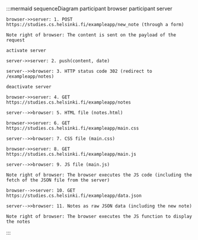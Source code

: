 :::mermaid
sequenceDiagram
    participant browser
    participant server

    browser->>server: 1. POST https://studies.cs.helsinki.fi/exampleapp/new_note (through a form)

    Note right of browser: The content is sent on the payload of the request
    
    activate server
    
    server->>server: 2. push(content, date)
    
    server-->>browser: 3. HTTP status code 302 (redirect to /exampleapp/notes)
    
    deactivate server

    browser->>server: 4. GET https://studies.cs.helsinki.fi/exampleapp/notes
    
    server-->>browser: 5. HTML file (notes.html)

    browser->>server: 6. GET https://studies.cs.helsinki.fi/exampleapp/main.css

    server-->>browser: 7. CSS file (main.css)

    browser->>server: 8. GET https://studies.cs.helsinki.fi/exampleapp/main.js

    server-->>browser: 9. JS file (main.js)

    Note right of browser: The browser executes the JS code (including the fetch of the JSON file from the server)

    browser-->>server: 10. GET https://studies.cs.helsinki.fi/exampleapp/data.json

    server-->>browser: 11. Notes as raw JSON data (including the new note)

    Note right of browser: The browser executes the JS function to display the notes
:::